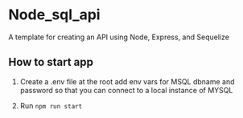 # Node_sql_api
A template for creating an API using Node, Express, and Sequelize


## How to start app
1. Create a .env file at the root
add env vars for MSQL dbname and password so that you can connect to a local instance of MYSQL

2. Run `npm run start`